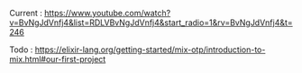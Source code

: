 Current : https://www.youtube.com/watch?v=BvNgJdVnfj4&list=RDLVBvNgJdVnfj4&start_radio=1&rv=BvNgJdVnfj4&t=246

Todo : https://elixir-lang.org/getting-started/mix-otp/introduction-to-mix.html#our-first-project